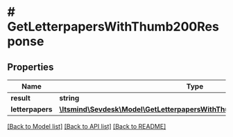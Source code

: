 # # GetLetterpapersWithThumb200Response

## Properties

Name | Type | Description | Notes
------------ | ------------- | ------------- | -------------
**result** | **string** |  | [optional]
**letterpapers** | [**\Itsmind\\Sevdesk\Model\GetLetterpapersWithThumb200ResponseLetterpapers**](GetLetterpapersWithThumb200ResponseLetterpapers.md) |  | [optional]

[[Back to Model list]](../../README.md#models) [[Back to API list]](../../README.md#endpoints) [[Back to README]](../../README.md)

